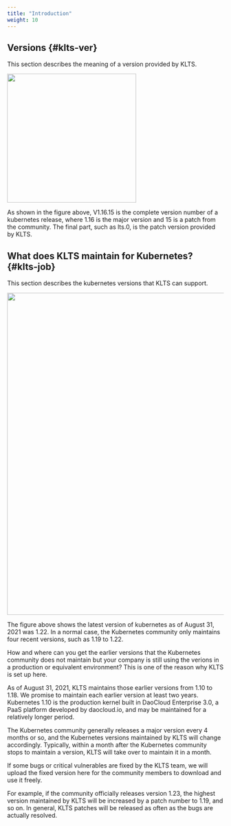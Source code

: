 ```yaml
---
title: "Introduction"
weight: 10
---
```

## Versions {#klts-ver}
This section describes the meaning of a version provided by KLTS.


<img src="../klts_ver.png" width="300">

As shown in the figure above, V1.16.15 is the complete version number of a kubernetes release, where 1.16 is the major version and 15 is a patch from the community. The final part, such as lts.0, is the patch version provided by KLTS.

## What does KLTS maintain for Kubernetes? {#klts-job}
This section describes the kubernetes versions that KLTS can support. 


<img src="../klts_job.png" width="750">

The figure above shows the latest version of kubernetes as of August 31, 2021 was 1.22. In a normal case, the Kubernetes community only maintains four recent versions, such as 1.19 to 1.22. 


How and where can you get the earlier versions that the Kubernetes community does not maintain but your company is still using the verions in a production or equivalent environment? This is one of the reason why KLTS is set up here. 


As of August 31, 2021, KLTS maintains those earlier versions from 1.10 to 1.18. We promise to maintain each earlier version at least two years. Kubernetes 1.10 is the production kernel built in DaoCloud Enterprise 3.0, a PaaS platform developed by daocloud.io, and may be maintained for a relatively longer period. 


The Kubernetes community generally releases a major version every 4 months or so, and the Kubernetes versions maintained by KLTS will change accordingly. Typically, within a month after the Kubernetes community stops to maintain a version, KLTS will take over to maintain it in a month.


If some bugs or critical vulnerables are fixed by the KLTS team, we will upload the fixed version here for the community members to download and use it freely.


For example, if the community officially releases version 1.23, the highest version maintained by KLTS will be increased by a patch number to 1.19, and so on. In general, KLTS patches will be released as often as the bugs are actually resolved.